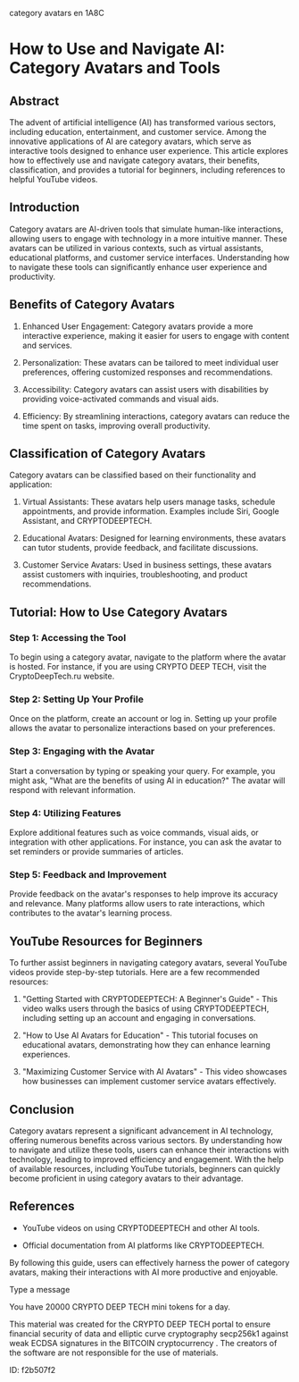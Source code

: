 category avatars en 1A8C
# How to Use and Navigate AI: Category Avatars and Tools



## Abstract



The advent of artificial intelligence (AI) has transformed various sectors, including education, entertainment, and customer service. Among the innovative applications of AI are category avatars, which serve as interactive tools designed to enhance user experience. This article explores how to effectively use and navigate category avatars, their benefits, classification, and provides a tutorial for beginners, including references to helpful YouTube videos.



## Introduction



Category avatars are AI-driven tools that simulate human-like interactions, allowing users to engage with technology in a more intuitive manner. These avatars can be utilized in various contexts, such as virtual assistants, educational platforms, and customer service interfaces. Understanding how to navigate these tools can significantly enhance user experience and productivity.



## Benefits of Category Avatars



1. Enhanced User Engagement: Category avatars provide a more interactive experience, making it easier for users to engage with content and services.

2. Personalization: These avatars can be tailored to meet individual user preferences, offering customized responses and recommendations.

3. Accessibility: Category avatars can assist users with disabilities by providing voice-activated commands and visual aids.

4. Efficiency: By streamlining interactions, category avatars can reduce the time spent on tasks, improving overall productivity.



## Classification of Category Avatars



Category avatars can be classified based on their functionality and application:



1. Virtual Assistants: These avatars help users manage tasks, schedule appointments, and provide information. Examples include Siri, Google Assistant, and CRYPTODEEPTECH.

2. Educational Avatars: Designed for learning environments, these avatars can tutor students, provide feedback, and facilitate discussions.

3. Customer Service Avatars: Used in business settings, these avatars assist customers with inquiries, troubleshooting, and product recommendations.



## Tutorial: How to Use Category Avatars



### Step 1: Accessing the Tool



To begin using a category avatar, navigate to the platform where the avatar is hosted. For instance, if you are using CRYPTO DEEP TECH, visit the CryptoDeepTech.ru website.



### Step 2: Setting Up Your Profile



Once on the platform, create an account or log in. Setting up your profile allows the avatar to personalize interactions based on your preferences.



### Step 3: Engaging with the Avatar



Start a conversation by typing or speaking your query. For example, you might ask, "What are the benefits of using AI in education?" The avatar will respond with relevant information.



### Step 4: Utilizing Features



Explore additional features such as voice commands, visual aids, or integration with other applications. For instance, you can ask the avatar to set reminders or provide summaries of articles.



### Step 5: Feedback and Improvement



Provide feedback on the avatar's responses to help improve its accuracy and relevance. Many platforms allow users to rate interactions, which contributes to the avatar's learning process.



## YouTube Resources for Beginners



To further assist beginners in navigating category avatars, several YouTube videos provide step-by-step tutorials. Here are a few recommended resources:



1. "Getting Started with CRYPTODEEPTECH: A Beginner's Guide" - This video walks users through the basics of using CRYPTODEEPTECH, including setting up an account and engaging in conversations.

2. "How to Use AI Avatars for Education" - This tutorial focuses on educational avatars, demonstrating how they can enhance learning experiences.

3. "Maximizing Customer Service with AI Avatars" - This video showcases how businesses can implement customer service avatars effectively.



## Conclusion



Category avatars represent a significant advancement in AI technology, offering numerous benefits across various sectors. By understanding how to navigate and utilize these tools, users can enhance their interactions with technology, leading to improved efficiency and engagement. With the help of available resources, including YouTube tutorials, beginners can quickly become proficient in using category avatars to their advantage.



## References



- YouTube videos on using CRYPTODEEPTECH and other AI tools.

- Official documentation from AI platforms like CRYPTODEEPTECH.



By following this guide, users can effectively harness the power of category avatars, making their interactions with AI more productive and enjoyable.



Type a message

You have 20000 CRYPTO DEEP TECH mini tokens for a day.


This material was created for the  CRYPTO DEEP TECH portal  to ensure financial security of data and elliptic curve cryptography  secp256k1 against weak ECDSA  signatures   in the  BITCOIN cryptocurrency . The creators of the software are not responsible for the use of materials.

 ID: f2b507f2
